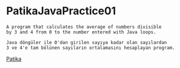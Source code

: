 # PatikaJavaPractice01
```
A program that calculates the average of numbers divisible 
by 3 and 4 from 0 to the number entered with Java loops.
```

```
Java döngüler ile 0'dan girilen sayıya kadar olan sayılardan 
3 ve 4'e tam bölünen sayıların ortalamasını hesaplayan program.
```
[Patika](https://www.patika.dev)


